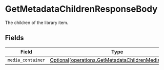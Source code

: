 # GetMetadataChildrenResponseBody

The children of the library item.


## Fields

| Field                                                                                                                  | Type                                                                                                                   | Required                                                                                                               | Description                                                                                                            |
| ---------------------------------------------------------------------------------------------------------------------- | ---------------------------------------------------------------------------------------------------------------------- | ---------------------------------------------------------------------------------------------------------------------- | ---------------------------------------------------------------------------------------------------------------------- |
| `media_container`                                                                                                      | [Optional[operations.GetMetadataChildrenMediaContainer]](../../models/operations/getmetadatachildrenmediacontainer.md) | :heavy_minus_sign:                                                                                                     | N/A                                                                                                                    |